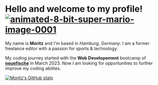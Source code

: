 # Hello and welcome to my profile! <a href="https://www.animatedimages.org/cat-8-bit-super-mario-1538.htm"><img src="https://www.animatedimages.org/data/media/1538/animated-8-bit-super-mario-image-0001.gif" border="0" alt="animated-8-bit-super-mario-image-0001" /></a>

My name is **Moritz** and I'm based in _Hamburg, Germany_. I am a former freelance editor with a passion for sports & technology. 

My coding journey started with the **Web Developement** bootcamp of [**neuefische**](https://www.neuefische.de/en/bootcamp/web-development) in March 2023. Now I am looking for opportunities to further improve my coding abilites. 

[![Moritz's GitHub stats](https://github-readme-stats.vercel.app/api?username=mzschunke)](https://github.com/mzschunke/github-readme-stats)

